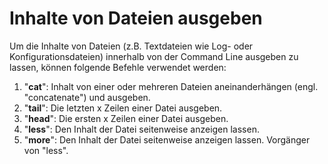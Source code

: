# Inhalte von Dateien ausgeben

Um die Inhalte von Dateien (z.B. Textdateien wie Log- oder Konfigurationsdateien) innerhalb von der Command Line ausgeben zu lassen, können folgende Befehle verwendet werden:

1. "**cat**": Inhalt von einer oder mehreren Dateien aneinanderhängen (engl. "concatenate") und ausgeben.
2. "**tail**": Die letzten x Zeilen einer Datei ausgeben.
3. "**head**": Die ersten x Zeilen einer Datei ausgeben.
4. "**less**": Den Inhalt der Datei seitenweise anzeigen lassen.
5. "**more**": Den Inhalt der Datei seitenweise anzeigen lassen. Vorgänger von "less".
